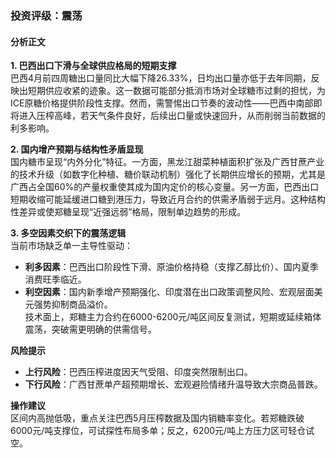 ### 投资评级：震荡  

#### 分析正文  

**1. 巴西出口下滑与全球供应格局的短期支撑**  
巴西4月前四周糖出口量同比大幅下降26.33%，日均出口量亦低于去年同期，反映出短期供应收紧的迹象。这一数据可能部分抵消市场对全球糖市过剩的担忧，为ICE原糖价格提供阶段性支撑。然而，需警惕出口节奏的波动性——巴西中南部即将进入压榨高峰，若天气条件良好，后续出口量或快速回升，从而削弱当前数据的利多影响。  

**2. 国内增产预期与结构性矛盾显现**  
国内糖市呈现“内外分化”特征。一方面，黑龙江甜菜种植面积扩张及广西甘蔗产业的技术升级（如数字化种植、糖价联动机制）强化了长期供应增长的预期，尤其是广西占全国60%的产量权重使其成为国内定价的核心变量。另一方面，巴西出口短期收缩可能延缓进口糖到港压力，导致近月合约的供需矛盾弱于远月。这种结构性差异或使郑糖呈现“近强远弱”格局，限制单边趋势的形成。  

**3. 多空因素交织下的震荡逻辑**  
当前市场缺乏单一主导性驱动：  
- **利多因素**：巴西出口阶段性下滑、原油价格持稳（支撑乙醇比价）、国内夏季消费旺季临近。  
- **利空因素**：国内新季增产预期强化、印度潜在出口政策调整风险、宏观层面美元强势抑制商品溢价。  
技术面上，郑糖主力合约在6000-6200元/吨区间反复测试，短期或延续箱体震荡，突破需更明确的供需信号。  

**风险提示**  
- **上行风险**：巴西压榨进度因天气受阻、印度突然限制出口。  
- **下行风险**：广西甘蔗单产超预期增长、宏观避险情绪升温导致大宗商品普跌。  

**操作建议**  
区间内高抛低吸，重点关注巴西5月压榨数据及国内销糖率变化。若郑糖跌破6000元/吨支撑位，可试探性布局多单；反之，6200元/吨上方压力区可轻仓试空。
